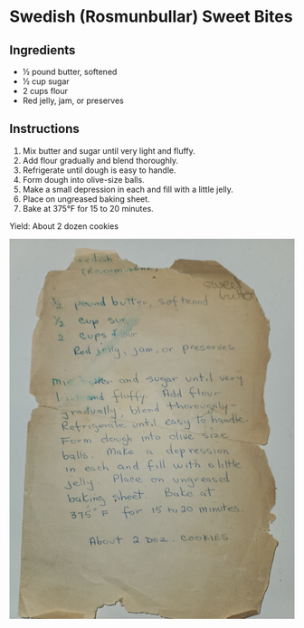 # Swedish (Rosmunbullar) Sweet Bites

## Ingredients

* ½ pound butter, softened
* ½ cup sugar
* 2 cups flour
* Red jelly, jam, or preserves

## Instructions

1. Mix butter and sugar until very light and fluffy.
2. Add flour gradually and blend thoroughly.
3. Refrigerate until dough is easy to handle.
4. Form dough into olive-size balls.
5. Make a small depression in each and fill with a little jelly.
6. Place on ungreased baking sheet.
7. Bake at 375°F for 15 to 20 minutes.

Yield: About 2 dozen cookies

![Jelly Cookies](../img/jelly-cookies.jpg "Jelly cookies")
